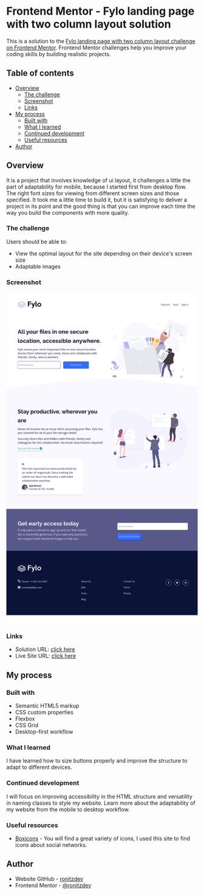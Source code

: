 # Frontend Mentor - Fylo landing page with two column layout solution

This is a solution to the [Fylo landing page with two column layout challenge on Frontend Mentor](https://www.frontendmentor.io/challenges/fylo-landing-page-with-two-column-layout-5ca5ef041e82137ec91a50f5). Frontend Mentor challenges help you improve your coding skills by building realistic projects.

## Table of contents

- [Overview](#overview)
  - [The challenge](#the-challenge)
  - [Screenshot](#screenshot)
  - [Links](#links)
- [My process](#my-process)
  - [Built with](#built-with)
  - [What I learned](#what-i-learned)
  - [Continued development](#continued-development)
  - [Useful resources](#useful-resources)
- [Author](#author)

## Overview

It is a project that involves knowledge of ui layout, it challenges a little the part of adaptability for mobile, because I started first from desktop flow. The right font sizes for viewing from different screen sizes and those specified. It took me a little time to build it, but it is satisfying to deliver a project in its point and the good thing is that you can improve each time the way you build the components with more quality.

### The challenge

Users should be able to:

- View the optimal layout for the site depending on their device's screen size
- Adaptable images

### Screenshot

![Screenshoot](/images/screenshot.png)

### Links

- Solution URL: [click here](https://github.com/ronitzdev/fylo-main)
- Live Site URL: [click here](https://fylo-main-ronitzdev.netlify.app/)

## My process

### Built with

- Semantic HTML5 markup
- CSS custom properties
- Flexbox
- CSS Grid
- Desktop-first workflow

### What I learned

I have learned how to size buttons properly and improve the structure to adapt to different devices.

### Continued development

I will focus on improving accessibility in the HTML structure and versatility in naming classes to style my website. Learn more about the adaptability of my website from the mobile to desktop workflow.

### Useful resources

- [Boxicons](https://boxicons.com/) - You will find a great variety of icons, I used this site to find icons about social networks.

## Author

- Website GitHub - [ronitzdev](https://github.com/ronitzdev)
- Frontend Mentor - [@ronitzdev](https://github.com/ronitzdev)
